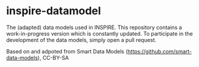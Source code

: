 # inspire-datamodel
The (adapted) data models used in INSPIRE.
This repository contains a work-in-progress version which is constantly updated. To participate in the development of the data models, simply open a pull request.

Based on and adpoted from Smart Data Models (<https://github.com/smart-data-models>), CC-BY-SA
